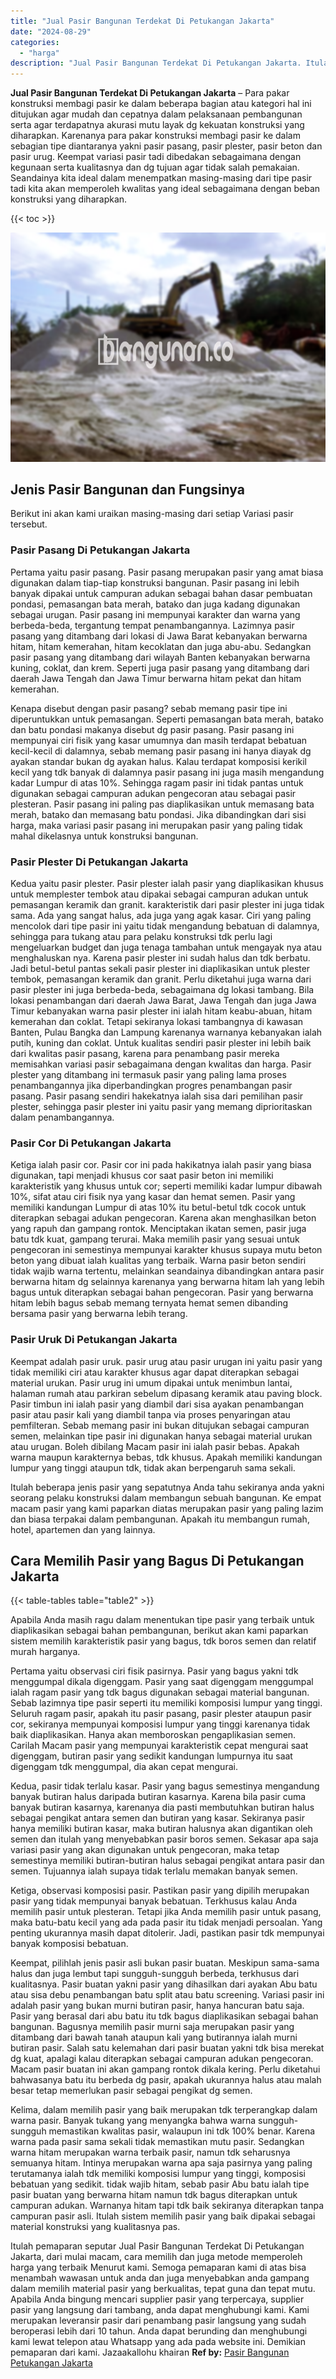 ```yaml
---
title: "Jual Pasir Bangunan Terdekat Di Petukangan Jakarta"
date: "2024-08-29"
categories: 
  - "harga"
description: "Jual Pasir Bangunan Terdekat Di Petukangan Jakarta. Itulah pemaparan seputar Jual Pasir Bangunan Terdekat Di Petukangan Jakarta, dari mulai macam, cara memil..."
---
```


**Jual Pasir Bangunan Terdekat Di Petukangan Jakarta** – Para pakar konstruksi membagi pasir ke dalam beberapa bagian atau kategori hal ini ditujukan agar mudah dan cepatnya dalam pelaksanaan pembangunan serta agar terdapatnya akurasi mutu layak dg kekuatan konstruksi yang diharapkan. Karenanya para pakar konstruksi membagi pasir ke dalam sebagian tipe diantaranya yakni pasir pasang, pasir plester, pasir beton dan pasir urug. Keempat variasi pasir tadi dibedakan sebagaimana dengan kegunaan serta kualitasnya dan dg tujuan agar tidak salah pemakaian. Seandainya kita ideal dalam menempatkan masing-masing dari tipe pasir tadi kita akan memperoleh kwalitas yang ideal sebagaimana dengan beban konstruksi yang diharapkan.

{{< toc >}}

![Jual Pasir Bangunan Terdekat Di Petukangan Jakarta](/images/jual-pasir-bangunan-42.png)

## Jenis Pasir Bangunan dan Fungsinya

Berikut ini akan kami uraikan masing-masing dari setiap Variasi pasir tersebut.

### Pasir Pasang Di Petukangan Jakarta

Pertama yaitu pasir pasang. Pasir pasang merupakan pasir yang amat biasa digunakan dalam tiap-tiap konstruksi bangunan. Pasir pasang ini lebih banyak dipakai untuk campuran adukan sebagai bahan dasar pembuatan pondasi, pemasangan bata merah, batako dan juga kadang digunakan sebagai urugan. Pasir pasang ini mempunyai karakter dan warna yang berbeda-beda, tergantung tempat penambangannya. Lazimnya pasir pasang yang ditambang dari lokasi di Jawa Barat kebanyakan berwarna hitam, hitam kemerahan, hitam kecoklatan dan juga abu-abu. Sedangkan pasir pasang yang ditambang dari wilayah Banten kebanyakan berwarna kuning, coklat, dan krem. Seperti juga pasir pasang yang ditambang dari daerah Jawa Tengah dan Jawa Timur berwarna hitam pekat dan hitam kemerahan.

Kenapa disebut dengan pasir pasang? sebab memang pasir tipe ini diperuntukkan untuk pemasangan. Seperti pemasangan bata merah, batako dan batu pondasi makanya disebut dg pasir pasang. Pasir pasang ini mempunyai ciri fisik yang kasar umumnya dan masih terdapat bebatuan kecil-kecil di dalamnya, sebab memang pasir pasang ini hanya diayak dg ayakan standar bukan dg ayakan halus. Kalau terdapat komposisi kerikil kecil yang tdk banyak di dalamnya pasir pasang ini juga masih mengandung kadar Lumpur di atas 10%. Sehingga ragam pasir ini tidak pantas untuk digunakan sebagai campuran adukan pengecoran atau sebagai pasir plesteran. Pasir pasang ini paling pas diaplikasikan untuk memasang bata merah, batako dan memasang batu pondasi. Jika dibandingkan dari sisi harga, maka variasi pasir pasang ini merupakan pasir yang paling tidak mahal dikelasnya untuk konstruksi bangunan.

### Pasir Plester Di Petukangan Jakarta

Kedua yaitu pasir plester. Pasir plester ialah pasir yang diaplikasikan khusus untuk memplester tembok atau dipakai sebagai campuran adukan untuk pemasangan keramik dan granit. karakteristik dari pasir plester ini juga tidak sama. Ada yang sangat halus, ada juga yang agak kasar. Ciri yang paling mencolok dari tipe pasir ini yaitu tidak mengandung bebatuan di dalamnya, sehingga para tukang atau para pelaku konstruksi tdk perlu lagi mengeluarkan budget dan juga tenaga tambahan untuk mengayak nya atau menghaluskan nya. Karena pasir plester ini sudah halus dan tdk berbatu. Jadi betul-betul pantas sekali pasir plester ini diaplikasikan untuk plester tembok, pemasangan keramik dan granit. Perlu diketahui juga warna dari pasir plester ini juga berbeda-beda, sebagaimana dg lokasi tambang. Bila lokasi penambangan dari daerah Jawa Barat, Jawa Tengah dan juga Jawa Timur kebanyakan warna pasir plester ini ialah hitam keabu-abuan, hitam kemerahan dan coklat. Tetapi sekiranya lokasi tambangnya di kawasan Banten, Pulau Bangka dan Lampung karenanya warnanya kebanyakan ialah putih, kuning dan coklat. Untuk kualitas sendiri pasir plester ini lebih baik dari kwalitas pasir pasang, karena para penambang pasir mereka memisahkan variasi pasir sebagaimana dengan kwalitas dan harga. Pasir plester yang ditambang ini termasuk pasir yang paling lama proses penambangannya jika diperbandingkan progres penambangan pasir pasang. Pasir pasang sendiri hakekatnya ialah sisa dari pemilihan pasir plester, sehingga pasir plester ini yaitu pasir yang memang diprioritaskan dalam penambangannya.

### Pasir Cor Di Petukangan Jakarta

Ketiga ialah pasir cor. Pasir cor ini pada hakikatnya ialah pasir yang biasa digunakan, tapi menjadi khusus cor saat pasir beton ini memiliki karakteristik yang khusus untuk cor; seperti memiliki kadar lumpur dibawah 10%, sifat atau ciri fisik nya yang kasar dan hemat semen. Pasir yang memiliki kandungan Lumpur di atas 10% itu betul-betul tdk cocok untuk diterapkan sebagai adukan pengecoran. Karena akan menghasilkan beton yang rapuh dan gampang rontok. Menciptakan ikatan semen, pasir juga batu tdk kuat, gampang terurai. Maka memilih pasir yang sesuai untuk pengecoran ini semestinya mempunyai karakter khusus supaya mutu beton beton yang dibuat ialah kualitas yang terbaik. Warna pasir beton sendiri tidak wajib warna tertentu, melainkan seandainya dibandingkan antara pasir berwarna hitam dg selainnya karenanya yang berwarna hitam lah yang lebih bagus untuk diterapkan sebagai bahan pengecoran. Pasir yang berwarna hitam lebih bagus sebab memang ternyata hemat semen dibanding bersama pasir yang berwarna lebih terang.

### Pasir Uruk Di Petukangan Jakarta

Keempat adalah pasir uruk. pasir urug atau pasir urugan ini yaitu pasir yang tidak memiliki ciri atau karakter khusus agar dapat diterapkan sebagai material urukan. Pasir urug ini umum dipakai untuk menimbun lantai, halaman rumah atau parkiran sebelum dipasang keramik atau paving block. Pasir timbun ini ialah pasir yang diambil dari sisa ayakan penambangan pasir atau pasir kali yang diambil tanpa via proses penyaringan atau pemfilteran. Sebab memang pasir ini bukan ditujukan sebagai campuran semen, melainkan tipe pasir ini digunakan hanya sebagai material urukan atau urugan. Boleh dibilang Macam pasir ini ialah pasir bebas. Apakah warna maupun karakternya bebas, tdk khusus. Apakah memiliki kandungan lumpur yang tinggi ataupun tdk, tidak akan berpengaruh sama sekali.

Itulah beberapa jenis pasir yang sepatutnya Anda tahu sekiranya anda yakni seorang pelaku konstruksi dalam membangun sebuah bangunan. Ke empat macam pasir yang kami paparkan diatas merupakan pasir yang paling lazim dan biasa terpakai dalam pembangunan. Apakah itu membangun rumah, hotel, apartemen dan yang lainnya.

## Cara Memilih Pasir yang Bagus Di Petukangan Jakarta

{{< table-tables table="table2" >}}

Apabila Anda masih ragu dalam menentukan tipe pasir yang terbaik untuk diaplikasikan sebagai bahan pembangunan, berikut akan kami paparkan sistem memilih karakteristik pasir yang bagus, tdk boros semen dan relatif murah harganya.

Pertama yaitu observasi ciri fisik pasirnya. Pasir yang bagus yakni tdk menggumpal dikala digenggam. Pasir yang saat digenggam menggumpal ialah ragam pasir yang tdk bagus digunakan sebagai material bangunan. Sebab lazimnya tipe pasir seperti itu memiliki komposisi lumpur yang tinggi. Seluruh ragam pasir, apakah itu pasir pasang, pasir plester ataupun pasir cor, sekiranya mempunyai komposisi lumpur yang tinggi karenanya tidak baik diaplikasikan. Hanya akan memboroskan pengaplikasian semen. Carilah Macam pasir yang mempunyai karakteristik cepat mengurai saat digenggam, butiran pasir yang sedikit kandungan lumpurnya itu saat digenggam tdk menggumpal, dia akan cepat mengurai.

Kedua, pasir tidak terlalu kasar. Pasir yang bagus semestinya mengandung banyak butiran halus daripada butiran kasarnya. Karena bila pasir cuma banyak butiran kasarnya, karenanya dia pasti membutuhkan butiran halus sebagai pengikat antara semen dan butiran yang kasar. Sekiranya pasir hanya memiliki butiran kasar, maka butiran halusnya akan digantikan oleh semen dan itulah yang menyebabkan pasir boros semen. Sekasar apa saja variasi pasir yang akan digunakan untuk pengecoran, maka tetap semestinya memiliki butiran-butiran halus sebagai pengikat antara pasir dan semen. Tujuannya ialah supaya tidak terlalu memakan banyak semen.

Ketiga, observasi komposisi pasir. Pastikan pasir yang dipilih merupakan pasir yang tidak mempunyai banyak bebatuan. Terkhusus kalau Anda memilih pasir untuk plesteran. Tetapi jika Anda memilih pasir untuk pasang, maka batu-batu kecil yang ada pada pasir itu tidak menjadi persoalan. Yang penting ukurannya masih dapat ditolerir. Jadi, pastikan pasir tdk mempunyai banyak komposisi bebatuan.

Keempat, pilihlah jenis pasir asli bukan pasir buatan. Meskipun sama-sama halus dan juga lembut tapi sungguh-sungguh berbeda, terkhusus dari kualitasnya. Pasir buatan yakni pasir yang dihasilkan dari ayakan Abu batu atau sisa debu penambangan batu split atau batu screening. Variasi pasir ini adalah pasir yang bukan murni butiran pasir, hanya hancuran batu saja. Pasir yang berasal dari abu batu itu tdk bagus diaplikasikan sebagai bahan bangunan. Bagusnya memilih pasir murni saja merupakan pasir yang ditambang dari bawah tanah ataupun kali yang butirannya ialah murni butiran pasir. Salah satu kelemahan dari pasir buatan yakni tdk bisa merekat dg kuat, apalagi kalau diterapkan sebagai campuran adukan pengecoran. Macam pasir buatan ini akan gampang rontok dikala kering. Perlu diketahui bahwasanya batu itu berbeda dg pasir, apakah ukurannya halus atau malah besar tetap memerlukan pasir sebagai pengikat dg semen.

Kelima, dalam memilih pasir yang baik merupakan tdk terperangkap dalam warna pasir. Banyak tukang yang menyangka bahwa warna sungguh-sungguh memastikan kwalitas pasir, walaupun ini tdk 100% benar. Karena warna pada pasir sama sekali tidak memastikan mutu pasir. Sedangkan warna hitam merupakan warna terbaik pasir, namun tdk seharusnya semuanya hitam. Intinya merupakan warna apa saja pasirnya yang paling terutamanya ialah tdk memiliki komposisi lumpur yang tinggi, komposisi bebatuan yang sedikit. tidak wajib hitam, sebab pasir Abu batu ialah tipe pasir buatan yang berwarna hitam namun tdk bagus diterapkan untuk campuran adukan. Warnanya hitam tapi tdk baik sekiranya diterapkan tanpa campuran pasir asli. Itulah sistem memilih pasir yang baik dipakai sebagai material konstruksi yang kualitasnya pas.

Itulah pemaparan seputar Jual Pasir Bangunan Terdekat Di Petukangan Jakarta, dari mulai macam, cara memilih dan juga metode memperoleh harga yang terbaik Menurut kami. Semoga pemaparan kami di atas bisa menambah wawasan untuk anda dan juga menyebabkan anda gampang dalam memilih material pasir yang berkualitas, tepat guna dan tepat mutu. Apabila Anda bingung mencari supplier pasir yang terpercaya, supplier pasir yang langsung dari tambang, anda dapat menghubungi kami. Kami merupakan leveransir pasir dari penambang pasir langsung yang sudah beroperasi lebih dari 10 tahun. Anda dapat berunding dan menghubungi kami lewat telepon atau Whatsapp yang ada pada website ini. Demikian pemaparan dari kami. Jazaakallohu khairan
**Ref by:** [Pasir Bangunan Petukangan Jakarta](https://id.wikipedia.org/wiki/Pasir)
